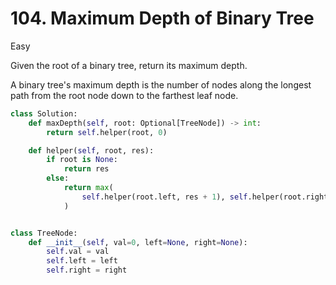 # 104. Maximum Depth of Binary Tree

Easy

Given the root of a binary tree, return its maximum depth.

A binary tree's maximum depth is the number of nodes along the longest path from the root node down to the farthest leaf node.

```python
class Solution:
    def maxDepth(self, root: Optional[TreeNode]) -> int:
        return self.helper(root, 0)

    def helper(self, root, res):
        if root is None:
            return res
        else:
            return max(
                self.helper(root.left, res + 1), self.helper(root.right, res + 1)
            )


class TreeNode:
    def __init__(self, val=0, left=None, right=None):
        self.val = val
        self.left = left
        self.right = right
```
